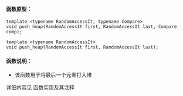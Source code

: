 
#### 函数原型：
```
template <typename RandomAccessIt, typename Compare>
void push_heap(RandomAccessIt first, RandomAccessIt last, Compare comp);

template <typename RandomAccessIt>
void push_heap(RandomAccessIt first, RandomAccessIt last);
```

#### 函数说明：
* 该函数用于将最后一个元素打入堆

详细内容见 函数实现及其注释

